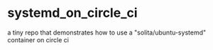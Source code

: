 # systemd_on_circle_ci
a tiny repo that demonstrates how to use a "solita/ubuntu-systemd" container on circle ci
